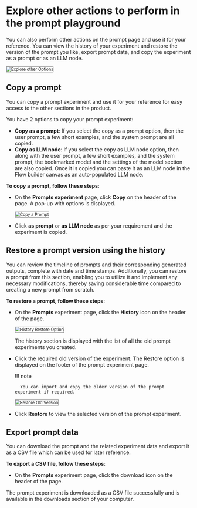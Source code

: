 # Explore other actions to perform in the prompt playground

You can also perform other actions on the prompt page and use it for your reference. You can view the history of your experiment and restore the version of the prompt you like, export prompt data, and copy the experiment as a prompt or as an LLM node.

<img src="../images/explore-other-options.png" alt="Explore other Options" title="Explore other Options" style="border: 1px solid gray; zoom:80%;">


## **Copy a prompt**

You can copy a prompt experiment and use it for your reference for easy access to the other sections in the product.

You have 2 options to copy your prompt experiment:



* **Copy as a prompt**: If you select the copy as a prompt option, then the user prompt, a few short examples, and the system prompt are all copied. 
* **Copy as LLM node**: If you select the copy as LLM node option, then along with the user prompt, a few short examples, and the system prompt, the bookmarked model and the settings of the model section are also copied. Once it is copied you can paste it as an LLM node in the Flow builder canvas as an auto-populated LLM node. 

**To copy a prompt, follow these steps**:


* On the **Prompts experiment** page, click **Copy** on the header of the page. A pop-up with options is displayed.

    <img src="../images/copy-a-prompt.png" alt="Copy a Prompt" title="Copy a Prompt" style="border: 1px solid gray; zoom:80%;">


* Click **as prompt** or **as LLM node** as per your requirement and the experiment is copied.


## Restore a prompt version using the history

You can review the timeline of prompts and their corresponding generated outputs, complete with date and time stamps. Additionally, you can restore a prompt from this section, enabling you to utilize it and implement any necessary modifications, thereby saving considerable time compared to creating a new prompt from scratch.

**To restore a prompt, follow these steps**:

* On the **Prompts** experiment page, click the **History** icon on the header of the page.

    <img src="../images/history-restore-option.png" alt="History Restore Option" title="History Restore Option" style="border: 1px solid gray; zoom:80%;">


    The history section is displayed with the list of all the old prompt experiments you created.

* Click the required old version of the experiment. The Restore option is displayed on the footer of the prompt experiment page.


    !!! note

        You can import and copy the older version of the prompt experiment if required.

 
    <img src="../images/restore-old-version.png" alt="Restore Old Version" title="Restore Old Version" style="border: 1px solid gray; zoom:80%;">

* Click **Restore** to view the selected version of the prompt experiment.


## Export prompt data

You can download the prompt and the related experiment data and export it as a CSV file which can be used for later reference. 

**To export a CSV file, follow these steps**:

* On the **Prompts** experiment page, click the download icon on the header of the page.


The prompt experiment is downloaded as a CSV file successfully and is available in the downloads section of your computer.